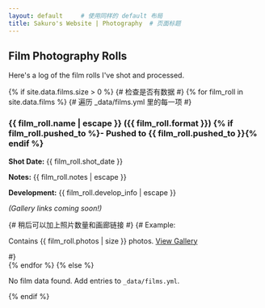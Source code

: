 ```yaml
---
layout: default     # 使用同样的 default 布局
title: Sakuro's Website | Photography  # 页面标题
---
```


## Film Photography Rolls

Here's a log of the film rolls I've shot and processed.

<div class="film-roll-list">
{% if site.data.films.size > 0 %} {# 检查是否有数据 #}
  {% for film_roll in site.data.films %} {# 遍历 _data/films.yml 里的每一项 #}
    <div class="film-roll-item">
      <h3>{{ film_roll.name | escape }} ({{ film_roll.format }}) {% if film_roll.pushed_to %}- Pushed to {{ film_roll.pushed_to }}{% endif %}</h3>
      <p><strong>Shot Date:</strong> {{ film_roll.shot_date }}</p>
      <p><strong>Notes:</strong> {{ film_roll.notes | escape }}</p>
      <p><strong>Development:</strong> {{ film_roll.develop_info | escape }}</p>
      <p><em>(Gallery links coming soon!)</em></p>
      {# 稍后可以加上照片数量和画廊链接 #}
      {# Example: <p>Contains {{ film_roll.photos | size }} photos. <a href="/gallery/{{ film_roll.id }}.html">View Gallery</a></p> #}
    </div>
  {% endfor %}
{% else %}
  <p>No film data found. Add entries to <code>_data/films.yml</code>.</p>
{% endif %}
</div>